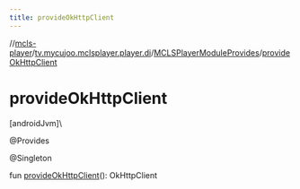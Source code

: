 ```yaml
---
title: provideOkHttpClient
---
```

//[mcls-player](../../../index.html)/[tv.mycujoo.mclsplayer.player.di](../index.html)/[MCLSPlayerModuleProvides](index.html)/[provideOkHttpClient](provide-ok-http-client.html)



# provideOkHttpClient



[androidJvm]\




@Provides



@Singleton



fun [provideOkHttpClient](provide-ok-http-client.html)(): OkHttpClient




